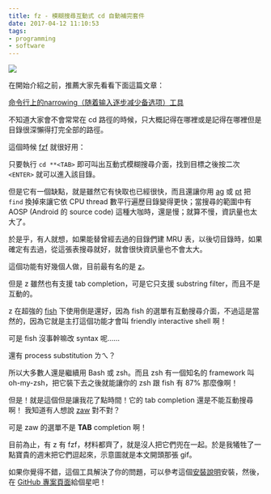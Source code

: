 ```yaml
---
title: fz - 模糊搜尋互動式 cd 自動補完套件
date: 2017-04-12 11:10:53
tags:
- programming
- software
---
```


![](https://raw.githubusercontent.com/changyuheng/fz/master/fz-demo.gif)

<!-- more -->

在開始介紹之前，推薦大家先看看下面這篇文章：

[命令行上的narrowing（随着输入逐步减少备选项）工具](http://www.cnblogs.com/bamanzi/p/cli-narrowing-tools.html)

不知道大家會不會常常在 cd 路徑的時候，只大概記得在哪裡或是記得在哪裡但是目錄很深懶得打完全部的路徑。

這個時候 [fzf](命令行上的narrowing（随着输入逐步减少备选项）工具) 就很好用：

只要執行 `cd **<TAB>` 即可叫出互動式模糊搜尋介面，找到目標之後按二次 `<ENTER>` 就可以進入該目錄。

但是它有一個缺點，就是雖然它有快取也已經很快，而且還讓你用 [ag](https://github.com/ggreer/the_silver_searcher)  或 [pt](https://github.com/monochromegane/the_platinum_searcher) 把 `find` 換掉來讓它依 CPU thread 數平行遍歷目錄變得更快；當搜尋的範圍中有 AOSP (Android 的 source code) 這種大咖時，還是慢；就算不慢，資訊量也太大了。

於是乎，有人就想，如果能替曾經去過的目錄們建 MRU 表，以後切目錄時，如果確定有去過，從這張表搜尋就好，就會很快資訊量也不會太大。

這個功能有好幾個人做，目前最有名的是 [z](https://github.com/rupa/z)。

但是 z 雖然也有支援 tab completion，可是它只支援 substring filter，而且不是互動的。

z 在超強的 [fish](https://github.com/fish-shell/fish-shell) 下使用倒是還好，因為 fish 的選單有互動搜尋介面，不過這是當然的，因為它就是主打這個功能才會叫 friendly interactive shell 啊！

可是 fish 沒事幹嘛改 syntax 呢……

還有 process substitution ㄌㄟ？

所以大多數人還是繼續用 Bash 或 zsh。而且 zsh 有一個知名的 framework 叫 oh-my-zsh，把它裝下去之後就能讓你的 zsh 跟 fish 有 87% 那麼像啊！

但是！就是這個但是讓我花了點時間！它的 tab completion 還是不能互動搜尋啊！
我知道有人想說 [zaw](https://github.com/zsh-users/zaw) 對不對？

可是 zaw 的選單不是 **TAB** completion 啊！

目前為止，有 z 有 fzf，材料都齊了，就是沒人把它們兜在一起。於是我犧牲了一點寶貴的週末把它們逗起來，示意圖就是本文開頭那張 gif。

如果你覺得不錯，這個工具解決了你的問題，可以參考這個[安裝說明](https://github.com/changyuheng/fz/blob/master/README-zh.md)安裝，然後，在 [GitHub 專案頁面](https://github.com/changyuheng/fz)給個星吧！
